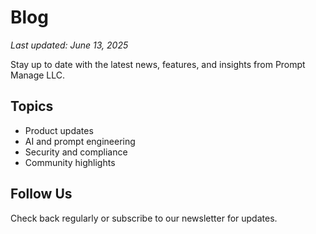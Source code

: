 # Blog

_Last updated: June 13, 2025_

Stay up to date with the latest news, features, and insights from Prompt Manage LLC.

## Topics
- Product updates
- AI and prompt engineering
- Security and compliance
- Community highlights

## Follow Us
Check back regularly or subscribe to our newsletter for updates. 